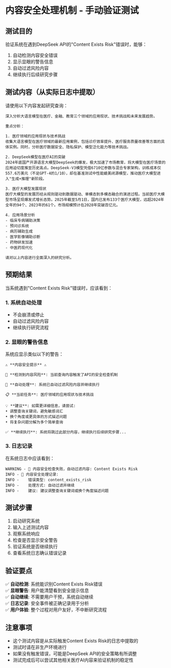 # 内容安全处理机制 - 手动验证测试

## 测试目的
验证系统在遇到DeepSeek API的"Content Exists Risk"错误时，能够：
1. 自动检测内容安全错误
2. 显示显眼的警告信息
3. 自动过滤风险内容
4. 继续执行后续研究步骤

## 测试内容（从实际日志中提取）

请使用以下内容发起研究查询：

```
深入分析大语言模型在医疗、金融、教育三个领域的应用现状、技术挑战和未来发展趋势。

重点分析：

1. 医疗领域的应用现状与技术挑战
收集大语言模型在医疗领域的最新应用案例，包括诊疗效率提升、医疗服务质量改善等方面的具体实例。同时，分析医疗数据安全、隐私保护、模型泛化能力等技术挑战。

2. DeepSeek模型在医疗AI的突破
2024年底国产开源语言大模型DeepSeek的爆发，极大加速了市场教育，将大模型在医疗场景的应用迫切度推至历史高点。DeepSeek-V3模型凭借6710亿参数与混合专家架构，训练成本仅557.6万美元（不足GPT-4的1/10），却在基准测试中性能媲美闭源模型，推动医疗大模型进入"生成+推理"新阶段。

3. 医疗大模型发展现状
医疗大模型的发展历经从规则驱动到数据驱动、单模态到多模态融合的演进过程。当前医疗大模型市场呈现爆发式增长态势。2025年截至5月1日，国内已发布133个医疗大模型，远超2024年全年的94个、2023年的61个。市场规模预计在2028年突破百亿元。

4. 应用场景分析
- 临床专病辅助决策
- 预问诊系统
- 病历辅助生成  
- 医学影像辅助诊断
- 药物研发加速
- 中医药现代化

请对以上内容进行全面深入的研究分析。
```

## 预期结果

当系统遇到"Content Exists Risk"错误时，应该看到：

### 1. 系统自动处理
- 不会崩溃或停止
- 自动过滤风险内容
- 继续执行研究流程

### 2. 显眼的警告信息
系统应显示类似以下的警告：

```
⚠️ **内容安全提示** ⚠️

🚫 **检测到内容风险**: 当前查询内容触发了API的安全检查机制

🔧 **自动处理**: 系统已自动过滤风险内容并继续执行

📋 **当前任务**: 医疗领域的应用现状与技术挑战

💡 **建议**: 如需更详细信息，请尝试:
• 调整查询关键词，避免敏感词汇
• 换个角度或更具体的方式描述问题
• 将复杂问题分解为多个简单查询

✅ **继续执行**: 系统将跳过此部分内容，继续执行后续研究步骤...
```

### 3. 日志记录
在系统日志中应该看到：

```
WARNING - 🚨 内容安全检查失败，自动过滤内容: Content Exists Risk
INFO - 📝 内容安全处理记录:
INFO -    错误类型: content_exists_risk
INFO -    处理方式: 自动过滤并继续
INFO -    建议: 建议调整查询关键词或换个角度描述问题
```

## 测试步骤

1. 启动研究系统
2. 输入上述测试内容
3. 观察系统响应
4. 检查是否显示安全警告
5. 验证系统是否继续执行
6. 查看系统日志确认错误记录

## 验证要点

✅ **自动检测**: 系统能识别Content Exists Risk错误  
✅ **显眼警告**: 用户能清楚看到安全提示信息  
✅ **自动继续**: 不需要用户干预，系统自动继续  
✅ **日志记录**: 安全事件被正确记录用于分析  
✅ **用户体验**: 整个过程对用户友好，不中断研究流程  

## 注意事项

- 这个测试内容是从实际触发Content Exists Risk的日志中提取的
- 测试时请在非生产环境进行
- 如果没有触发错误，可能是DeepSeek API的安全策略有所调整
- 测试完成后可以尝试其他相关医疗AI内容来验证机制的稳定性
